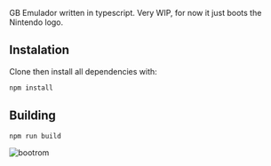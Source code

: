 GB Emulador written in typescript. Very WIP, for now it just boots the Nintendo logo.

## Instalation

Clone then install all dependencies with:

```bash
npm install
```


## Building


```bash
npm run build
```


![bootrom](https://blot.im/cdn/blog_154e44498233412fa6ab614fe0d01955/_image_cache/2dcba47f-51e0-4959-8c0b-555490f0d68e.png)
